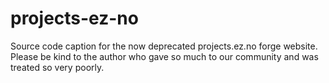 # projects-ez-no
Source code caption for the now deprecated projects.ez.no forge website. Please be kind to the author who gave so much to our community and was treated so very poorly.
